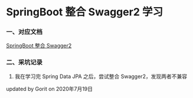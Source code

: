 # SpringBoot 整合 Swagger2 学习  
### 一、对应文档  
[SpringBoot 整合 Swagger2](https://www.yuque.com/u300253/learnjava/egvrx8)  

### 二、采坑记录  
1. 我在学习完 Spring Data JPA 之后，尝试整合 Swagger2，发现两者不兼容  
  
updated by Gorit on 2020年7月19日